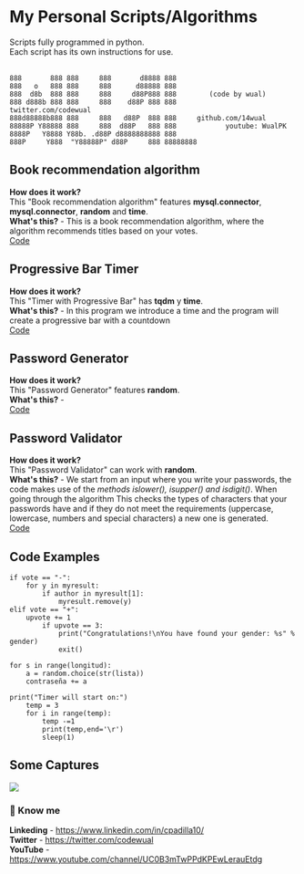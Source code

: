 # My Personal Scripts/Algorithms
Scripts fully programmed in python. <br>Each script has its own instructions for use.
<br><br>
```
888       888 888     888       d8888 888
888   o   888 888     888      d88888 888
888  d8b  888 888     888     d88P888 888        (code by wual)
888 d888b 888 888     888    d88P 888 888            twitter.com/codewual
888d88888b888 888     888   d88P  888 888     github.com/14wual
88888P Y88888 888     888  d88P   888 888            youtube: WualPK
8888P   Y8888 Y88b. .d88P d8888888888 888     
888P     Y888  "Y88888P" d88P     888 88888888
```
                                                                             
<h2>Book recommendation algorithm</h2>
<b>How does it work?</b> <br>
This "Book recommendation algorithm" features <b>mysql.connector</b>, <b>mysql.connector</b>, <b>random</b> and <b>time</b>. <br>
<b>What's this?</b> - 
This is a book recommendation algorithm, where the algorithm recommends titles based on your votes.<br>
<a href='/Scripts/BookRecommendation.py'>Code</a>

<h2>Progressive Bar Timer</h2>
<b>How does it work?</b> <br>
This "Timer with Progressive Bar" has <b>tqdm</b> y <b>time</b>. <br>
<b>What's this?</b> - 
In this program we introduce a time and the program will create a progressive bar with a countdown <br>
<a <a href='/Scripts/TimerCountdown.py'>Code</a>

<h2>Password Generator</h2>
<b>How does it work?</b> <br>
This "Password Generator" features <b>random</b>. <br>
<b>What's this?</b> - <br>
<a href="/Scripts/PasswordGenerator.py">Code</a>

<h2>Password Validator</h2>
<b>How does it work?</b> <br>
This "Password Validator" can work with <b>random</b>. <br>
<b>What's this?</b> - 
We start from an input where you write your passwords, the code makes use of the <i> methods islower(), isupper() and isdigit()</i>. When going through the algorithm
This checks the types of characters that your passwords have and if they do not meet the requirements (uppercase, lowercase, numbers and special characters) a new one
is generated. <br>
<a href='/Scripts/PasswordValidator.py'>Code</a>

<h2>Code Examples</h2>


```
if vote == "-":
    for y in myresult:
        if author in myresult[1]:
            myresult.remove(y)
elif vote == "+":
    upvote += 1
        if upvote == 3:
            print("Congratulations!\nYou have found your gender: %s" % gender)
            exit()
```
```
for s in range(longitud):
    a = random.choice(str(lista))
    contraseña += a
```
```
print("Timer will start on:")
    temp = 3
    for i in range(temp):
        temp -=1
        print(temp,end='\r')
        sleep(1)
```

<h2>Some Captures</h2>
<img src="https://user-images.githubusercontent.com/105047274/198873454-819ec608-c3f5-46b4-a0e7-06047619bee7.png">

<h3>🚀 Know me </h3>

<b>Linkeding</b> - https://www.linkedin.com/in/cpadilla10/ <br>
<b>Twitter</b> - https://twitter.com/codewual <br>
<b>YouTube</b> - https://www.youtube.com/channel/UC0B3mTwPPdKPEwLerauEtdg <br>
